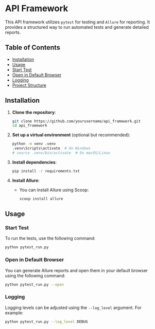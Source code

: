 # API Framework

This API framework utilizes `pytest` for testing and `Allure` for reporting. It provides a structured way to run automated tests and generate detailed reports.

## Table of Contents

- [Installation](#installation)
- [Usage](#usage)
- [Start Test](#start-test)
- [Open in Default Browser](#open-in-default-browser)
- [Logging](#logging)
- [Project Structure](#project-structure)

## Installation

1. **Clone the repository**:
   ```bash
   git clone https://github.com/yourusername/api_framework.git
   cd api_framework
   ```

2. **Set up a virtual environment** (optional but recommended):
   ```bash
   python -m venv .venv
   .venv\Scripts\activate  # On Windows
   # source .venv/bin/activate  # On macOS/Linux
   ```

3. **Install dependencies**:
   ```bash
   pip install -r requirements.txt
   ```

4. **Install Allure**:
   - You can install Allure using Scoop:
     ```bash
     scoop install allure
     ```

## Usage

### Start Test

To run the tests, use the following command:

```bash
python pytest_run.py
```

### Open in Default Browser

You can generate Allure reports and open them in your default browser using the following command:

```bash
python pytest_run.py --open
```

### Logging

Logging levels can be adjusted using the `--log_level` argument. For example:

```bash
python pytest_run.py --log_level DEBUG
```
